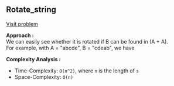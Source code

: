 ## Rotate_string

[Visit problem](https://leetcode.com/problems/rotate-string/description/)

**Approach :**<br>
We can easily see whether it is rotated if B can be found in (A + A).<br>
For example, with A = "abcde", B = "cdeab", we have<br>

**Complexity Analysis :**<br>

-   Time-Complexity: `O(n^2)`, where `n` is the length of `s`
-   Space-Complexity: `O(n)`
